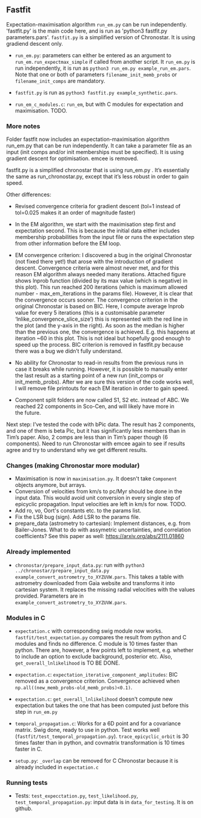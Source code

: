 ## Fastfit
Expectation-maximisation algorithm `run_em.py` can be run independently. 'fastfit.py' is the main code here, and is run as 'python3 fastfit.py parameters.pars'. `fastfit.py` is a simplified version of Chronostar. It is using gradiend descent only.

- `run_em.py`: parameters can either be entered as an argument to `run_em.run_expectmax_simple` if called from another script. It `run_em.py` is run independently, it is run as `python3 run_em.py example_run_em.pars`. Note that one or both of parameters `filename_init_memb_probs` or `filename_init_comps` are mandatory.

- `fastfit.py` is run as `python3 fastfit.py example_synthetic.pars`. 

- `run_em_c_modules.c`: `run_em`, but with C modules for expectation and maximisation. TODO.


### More notes
Folder fastfit now includes an expectation-maximisation algorithm run_em.py that can be run independently. It can take a parameter file as an input (init comps and/or init memberships must be specified). It is using gradient descent for optimisation. emcee is removed.

fastfit.py  is a simplified chronostar that is using run_em.py . It’s essentially the same as run_chronostar.py, except that it’s less robust in order to gain speed.

Other differences:
- Revised convergence criteria for gradient descent (tol=1 instead of tol=0.025 makes it an order of magnitude faster)
- In the EM algorithm, we start with the maximisation step first and expectation second. This is because the initial data either includes membership probabilities from the input file or runs the expectation step from other information before the EM loop.
- EM convergence criterion: I discovered a bug in the original Chronostar (not fixed there yet!) that arose with the introduction of gradient descent. Convergence criteria were almost never met, and for this reason EM algorithm always needed many iterations.
Attached figure shows lnprob function (divided by its max value (which is negative) in this plot). This run reached 200 iterations (which is maximum allowed number - max_em_iterations in the params file). However, it is clear that the convergence occurs sooner. The convergence criterion in the original Chronostar is based on BIC. Here, I compute average lnprob value for every 5 iterations (this is a customisable parameter ‘lnlike_convergence_slice_size’) this is represented with the red line in the plot (and the y-axis in the right). As soon as the median is higher than the previous one, the convergence is achieved. E.g. this happens at iteration ~60 in this plot. This is not ideal but hopefully good enough to speed up the process. BIC criterion is removed in fastfit.py because there was a bug we didn’t fully understand.

- No ability for Chronostar to read-in results from the previous runs in case it breaks while running. However, it is possible to manually enter the last result as a starting point of a new run (init_comps or init_memb_probs). After we are sure this version of the code works well, I will remove file printouts for each EM iteration in order to gain speed.

- Component split folders are now called S1, S2 etc. instead of ABC. We reached 22 components in Sco-Cen, and will likely have more in the future.

Next step:
I’ve tested the code with bPic data. The result has 2 components, and one of them is beta Pic, but it has significantly less members than in Tim’s paper. Also, 2 comps are less than in Tim’s paper though (6 components). Need to run Chronostar with emcee again to see if results agree and try to understand why we get different results.




### Changes (making Chronostar more modular)
- Maximisation is now in `maximisation.py`. It doesn't take `Component` objects anymore, but arrays. 
- Conversion of velocities from km/s to pc/Myr should be done in the input data. This would avoid unit conversion in every single step of epicyclic propagation. Input velocities are left in km/s for now. TODO.
- Add ro, vo, Oort's constants etc. to the params list.
- Fix the LSR bug (sign). Add LSR to the params file.
- prepare_data (astrometry to cartesian): Implement distances, e.g. from Bailer-Jones. What to do with assymetric uncertainties, and correlation coefficients? See this paper as well: https://arxiv.org/abs/2111.01860

### Already implemented
- `chronostar/prepare_input_data.py`: run with `python3 ../chronostar/prepare_input_data.py example_convert_astrometry_to_XYZUVW.pars`. This takes a table with astrometry downloaded from Gaia website and transforms it into cartesian system. It replaces the missing radial velocities with the values provided. Parameters are in `example_convert_astrometry_to_XYZUVW.pars`.

### Modules in C
- `expectation.c` with corresponding swig module now works. `fastfit/test_expectation.py` compares the result from python and C modules and finds no difference. C module is 10 times faster than python. There are, however, a few points left to implement, e.g. whether to include an option to exclude background, posterior etc. Also, `get_overall_lnlikelihood` is TO BE DONE.
- `expectation.c`: `expectation_iterative_component_amplitudes`: BIC removed as a convergence criterion. Convergence achieved when `np.all((new_memb_probs-old_memb_probs)<0.1)`.
- `expectation.c`: `get_overall_lnlikelihood` doesn't compute new expectation but takes the one that has been computed just before this step in `run_em.py`

- `temporal_propagation.c`: Works for a 6D point and for a covariance matrix. Swig done, ready to use in python. Test works well (`fastfit/test_temporal_propagation.py`). `trace_epicyclic_orbit` is 30 times faster than in python, and covmatrix transformation is 10 times faster in C.

- `setup.py`: `_overlap` can be removed for C Chronostar because it is already included in `expectation.c`

### Running tests
- Tests: `test_expecctation.py`, `test_likelihood.py`, `test_temporal_propagation.py`: input data is in `data_for_testing`. It is on github.
